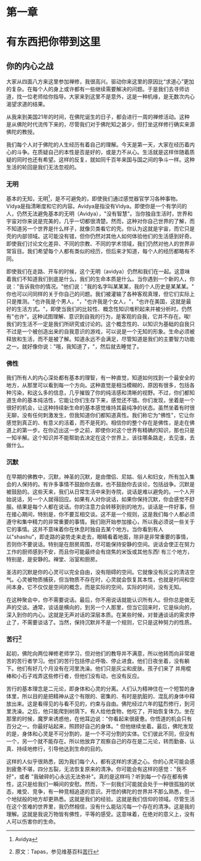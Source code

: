 # 第一章

# 有东西把你带到这里
## 你的内心之战

大家从四面八方来这里参加禅修，我很高兴。驱动你来这里的原因比“求道心”更加的复杂。在每个人的身上或许都有一些继续需要解决的问题。于是我们去寻师访道，找一位老师给你指导。大家来到这里不是意外，这是一种机缘，是无数次内心渴望求道的结果。

从我来到美国21年的时间，在佛陀诞生的日子，都会进行一周的禅修活动。这种是从佛陀时代流传下来的，尽管我们对于佛陀知之甚少，但打坐这样修行确实来源佛陀的教授。

我们每个人对于佛陀的人生经历有着自己的理解。今天是第一天，大家在经历着内心的斗争。在质疑自己的本性是否是好的，或是力不从心。生活就是这样伴随着质疑的同时也还有希望。这样的反复，就如同千百年来国与国之间的争斗一样。这种生活的轮回是我们无法忽视的。

### 无明
基本的无知，无明[^1]，是不可避免的，即使我们通过感觉器官学习各种事物。Vidya是指清晰度和它的内容。Avidya是指没有Vidya。即使你是一个有学问的人，仍然无法避免基本的无明（Avidya），"没有智慧"。当你独自生活时，世界和宇宙对你来说是完美的，几乎一切都很清楚。然而，这种对你自己世界的了解，而不知道另一个世界是什么样子，就像贝类看它的壳。你认为这就是宇宙，而它只是壳的内部领域。这可能没有错，但你仍然对其他人如何体验他们的生活感到好奇。即使我们讨论文化差异、不同的宗教、不同的学术领域，我们仍然对他人的世界非常盲目。我们希望每个人都有类似的经历，但后来才知道，每个人的经历都略有不同。

即使我们在走路、开车的时候，这个无明（avidya）仍然和我们在一起。这意味着我们不知道我们到底是什么，我们的生命本质是什么。当你遇到一个新的人，你说："告诉我你的情况。"他们说："我的名字叫某某某，我的个人历史是某某某。" 你也可以问同样的关于你自己的问题。我们被灌输了各种客观真理，但它们实际上只是推测。"也许我是个男人，"，"也许我是个女人，"，"也许在美国，这就是最好的生活方式。"，即使当我们的比较性、概念性知识堆积起来并被分析时。仍然有"也许"。这种试图理解、意识到自我的行为，是客观的自我，它并不存在。唉! 我们的生活不一定是我们所研究或讨论的。这个概念性的、以知识为基础的自我只不过是一个被创造出来的自我意识的游戏，可以说是一个无知的形象。生命必须被释放和生活，而不是被了解。知道永远不会满足，尽管知道是我们的主要智力功能之一。就好像你说："哦，我知道了，"，然后就去睡觉了。

### 佛性
我们所有人的内心深处都有基本的理智，有一种直觉，知道如何找到一个最安全的地方，从那里可以看到每一个方向。这种直觉是相当模糊的，原因有很多，包括各种污染，和这么多的信息，几乎摧毁了你的纯洁感和清晰的视野。不过，你们都知道生命的基本纯洁性，它能让你们生存下来，感觉还不错。你们发现，坐着是一个很好的机会，让这种持续新生命的基本感觉维持其最纯净的状态。虽然坐着有时很无聊，没有任何刺激发生，但我知道你们都知道真性。我们称它为"佛性"，它让你感觉到真正的、有意义的活着，而不是死的。相信你的整个存在是佛性，是走在佛道上的第一步。在你迈出这一步之前，即使你对这个世界有精确的知识，那也只是一知半解。这个知识并不能帮助去决定在这个世界上，该往哪条路走，去见谁，去做什么。

### 沉默
在早期的佛教中，沉默，神圣的沉默，是由僧侣、尼姑、俗人和妇女，所有加入集会的人保持的。有许多事情不鼓励你去做，也不鼓励你去谈论，包括战争。沉默是被鼓励的。这些天来，我们从日常生活中来到寺院，说话是难以避免的。一个人开始说话，另一个人就得回应。如果有人对你说话，如果你保持沉默，你会感觉不舒服。结果是每个人都在说话。你的注意力会转移到别的地方。谈话是一件好事，但在接心期间，特别是，你不要互相交谈。这不是一个规则，这是我们每个人都必须遵守和集中精力的非常重要的事情。我们刚开始参加接心，所以我必须说一些关于它的事情。这并不意味着你在休息时独自去某个地方。当你看到有人以"shashu"，即走路的姿势走来走去，眼睛看着地面，除非是非常重要的事情，否则你不要说话。特别是在厨房周围，尽可能保持安静的空间。说话会使正在努力工作的厨师感到不安，而且你可能最终会有烧焦的米饭或其他东西! 有三个地方，特别是，是安静的。禅堂、浴室和厨房。

圣洁的沉默是你的心灵可以完全自由，没有阻碍的空间。它就像没有灰尘的清洁空气。心灵被物质捕获，但当物质不存在时，心灵就会恢复其本性，也就是时间和空间本身。它不仅仅是空间的概念，而是实际的空间，实际的时间，没有无知。

在这种聚会中，你不需要说话。最后，你不用说话就能认识所有人。但你总是做无声的交谈。通常，谈话是横向的，到另一个人那里，但当它回来时，它是纵向的，深入到你的内心。这就是无声对话的深层本质。在某些时候，对普通谈话的需求停止了，不需要谈话了。当然，保持沉默并不是一个规则，它只是这种努力的性质。

### 苦行[^2]
起初，佛陀向两位禅修老师学习，但对他们的教导并不满意，所以他转而向非常艰苦的苦行者学习。他们的苦行包括停止呼吸、停止进食。他们日夜坐着，没有躺下。他们有好几个月没有在河里洗澡。他们只是灰尘和皮肤。孩子们来了 并用棍棒和小石子戏弄这些修行者，但他们没有动，也没有反应。

苦行的基本理念是二元论，即身体和心灵的分离。人们认为精神住在一个短暂的身体里，所以目的是把精神从这个有限的、密集的、有时是肮脏的、混乱的身体中释放出来。这是看得见的与看不见的，约束与自由。佛陀经过六年的猛烈修行，到河里洗澡。之后，他只能爬到树荫下。有人给他食物，他吃了，开始恢复体力。坐在那里的时候，魔罗来诱惑他，在他耳边说："你看起来很疲惫。你悟道的机会只有百分之一。你最好站起来，照顾好自己的身体。" 但他继续坐着。最后，佛陀发现的是，身体和心灵是不可分割的，是一个不可分割的实体。它们彼此不同，但没有一个，另一个就不能存在。所以他放弃了观察自己的存在是二元论，转而勤奋、认真、持续地修行，引导他达到生命的目的。

这样的人似乎很熟悉，因为我们每个人，都有这样的求道之心。你的心灵可能会感到疲惫不堪，四分五裂，无法恢复原来的清净。你可能会有这样的感觉："我不好"，或者 "我破碎的心永远无法弥补"。真的是这样吗？听到每一个存在都有佛性，这只是给我们一瞬间的安慰。然而，下一刻我们可能就会处于一种很孤独的状态，难受、竞争，有一种竞相追逐的意识。开悟的佛陀的世界并不那么熟悉，但一个地狱般的地方却更熟悉。这就是我们的经验。这就是我们信仰的领域。尽管生活在这个苦难的世界里，我仍然相信，没有什么能玷污每一个存在的清净。这是我的理解。这就是我说万物皆有佛性，平等的感受。这意味着，在绝对的意义上，没有人可以伤害你的生命。

[^1]: Avidya
[^2]: 原文：Tapas，参见维基百科[苦行](https://zh.m.wikipedia.org/zh/%E8%8B%A6%E8%A1%8C)
